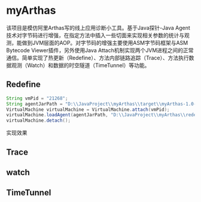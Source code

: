# myArthas
该项目是模仿阿里Arthas写的线上应用诊断小工具。基于Java探针-Java Agent技术对字节码进行增强，在指定方法中插入一些切面来实现相关参数的统计与观测，能做到JVM层面的AOP。对字节码的增强主要使用ASM字节码框架与ASM Bytecode Viewer插件，另外使用Java Attach机制实现两个JVM进程之间的正常通信。简单实现了热更新（Redefine）、方法内部链路追踪（Trace）、方法执行数据观测（Watch）和数据的时空隧道（TimeTunnel）等功能。

## Redefine

```java
String vmPid = "21268";
String agentJarPath = "D:\\JavaProject\\myArthas\\target\\myArthas-1.0-SNAPSHOT-shaded.jar";
VirtualMachine virtualMachine = VirtualMachine.attach(vmPid);
virtualMachine.loadAgent(agentJarPath, "D:\\JavaProject\\myArthas\\redefineClass\\Main.class");
virtualMachine.detach();
```

实现效果



## Trace



## watch



## TimeTunnel